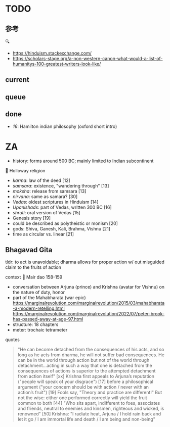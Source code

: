 # TODO

## 参考

🔍
* https://hinduism.stackexchange.com/
* https://scholars-stage.org/a-non-western-canon-what-would-a-list-of-humanitys-100-greatest-writers-look-like/

## current

## queue

## done

* _16_: Hamilton indian philosophy (oxford short intro)

# ZA

* history: forms around 500 BC; mainly limited to Indian subcontinent

📙 Holloway religion
* _karma_: law of the deed [12]
* _samsara_: existence, "wandering through" [13]
* _moksha_: release from samsara [13]
* _nirvana_: same as samara? [30]
* _Vedas_: oldest scriptures in Hinduism [14]
* _Upanishads_: part of Vedas, written 300 BC [16]
* _shruti_: oral version of Vedas [15]
* Genesis story [19]
* could be described as polytheistic or monism [20]
* gods: Shiva, Ganesh, Kali, Brahma, Vishnu [21]
* time as circular vs. linear [21]

## Bhagavad Gita

tldr: to act is unavoidable; dharma allows for proper action w/ out misguided claim to the fruits of action

context 📙 Mair dao 158-159
* conversation between Arjuna (prince) and Krishna (avatar for Vishnu) on the nature of duty, honor
* part of the Mahabharata (war epic) https://marginalrevolution.com/marginalrevolution/2015/03/mahabharata-a-modern-retelling.html https://marginalrevolution.com/marginalrevolution/2022/07/peter-brook-has-passed-away-at-age-97.html
* structure: 18 chapters
* meter: trochaic tetrameter

quotes
> "He can become detached from the consequences of his acts, and so long as he acts from dharma, he will not suffer bad consequences. He can be in the world through action but not of the world through detachment...acting in such a way that one is detached from the consequences of actions is superior to the attempted detachment from action itself" [xx]
> Krishna first appeals to Arjuna’s reputation ("people will speak of your disgrace") [17] before a philosophical argument ("your concern should be with action / never with an action’s fruit") [19]
> Fools say, "Theory and practice are different!" But not the wise: either one performed correctly will yield the fruit common to both [44]
> "Who sits apart, indifferent to foes, associates and friends, neutral to enemies and kinsmen, righteous and wicked, is renowned" [50]
> Krishna: "I radiate heat, Arjuna / I hold rain back and let it go / I am immortal life and death / I am being and non-being"

